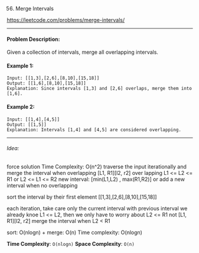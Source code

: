 56. Merge Intervals

https://leetcode.com/problems/merge-intervals/

---

#### Problem Description:

Given a collection of intervals, merge all overlapping intervals.

#### Example 1:

```
Input: [[1,3],[2,6],[8,10],[15,18]]
Output: [[1,6],[8,10],[15,18]]
Explanation: Since intervals [1,3] and [2,6] overlaps, merge them into [1,6].
```

#### Example 2:

```
Input: [[1,4],[4,5]]
Output: [[1,5]]
Explanation: Intervals [1,4] and [4,5] are considered overlapping.
```

---

###### Idea:

force solution
Time Complexity: O(n^2)
traverse the input iterationally
and merge the interval when overlapping
[L1, R1][l2, r2]
over lapping
L1 <= L2 <= R1
or
L2 <= L1 <= R2
new interval: [min(L1,L2) , max(R1,R2)]
or add a new interval when no overlapping

sort the interval by their first element
[[1,3],[2,6],[8,10],[15,18]]

each iteration, take care only the current interval with previous interval
we already knoe L1 <= L2, then we only have to worry about L2 <= R1 not
[L1, R1][l2, r2]
merge the interval when L2 < R1

sort: O(nlogn) + merge: O(n)
Time complexity: O(nlogn)

**Time Complexity**: `O(nlogn)`
**Space Complexity**: `O(n)`
